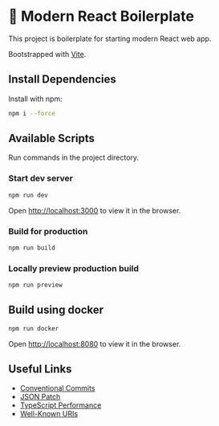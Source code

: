 # 🤖 Modern React Boilerplate

This project is boilerplate for starting modern React web app.

Bootstrapped with [Vite](https://github.com/vitejs/vite.git).

## Install Dependencies
Install with npm:
```sh
npm i --force
```

## Available Scripts
Run commands in the project directory.

### Start dev server
```sh
npm run dev
```
Open [http://localhost:3000](http://localhost:3000) to view it in the browser.

### Build for production
```sh
npm run build
```

### Locally preview production build
```sh
npm run preview
```

## Build using docker
```sh
npm run docker
```
Open [http://localhost:8080](http://localhost:8080) to view it in the browser.

## Useful Links
- [Conventional Commits](https://www.conventionalcommits.org)
- [JSON Patch](https://datatracker.ietf.org/doc/html/rfc6902)
- [TypeScript Performance](https://github.com/microsoft/TypeScript/wiki/Performance)
- [Well-Known URIs](https://www.rfc-editor.org/rfc/rfc8615#section-3)
